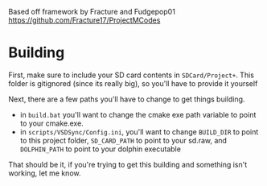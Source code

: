 
Based off framework by Fracture and Fudgepop01
https://github.com/Fracture17/ProjectMCodes



# Building

First, make sure to include your SD card contents in `SDCard/Project+`. This folder is gitignored (since its really big), so you'll have to provide it yourself


Next, there are a few paths you'll have to change to get things building.
- in `build.bat` you'll want to change the cmake exe path variable to point to your cmake.exe.
- in `scripts/VSDSync/Config.ini`, you'll want to change `BUILD_DIR` to point to this project folder, `SD_CARD_PATH` to point to your sd.raw, and `DOLPHIN_PATH` to point to your dolphin executable

That should be it, if you're trying to get this building and something isn't working, let me know.
